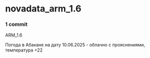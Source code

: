 # novadata_arm_1.6
### 1 commit
ARM_1.6  



Погода в Абакане на дату 10.06.2025 - облачно с прояснениями, температура +22  